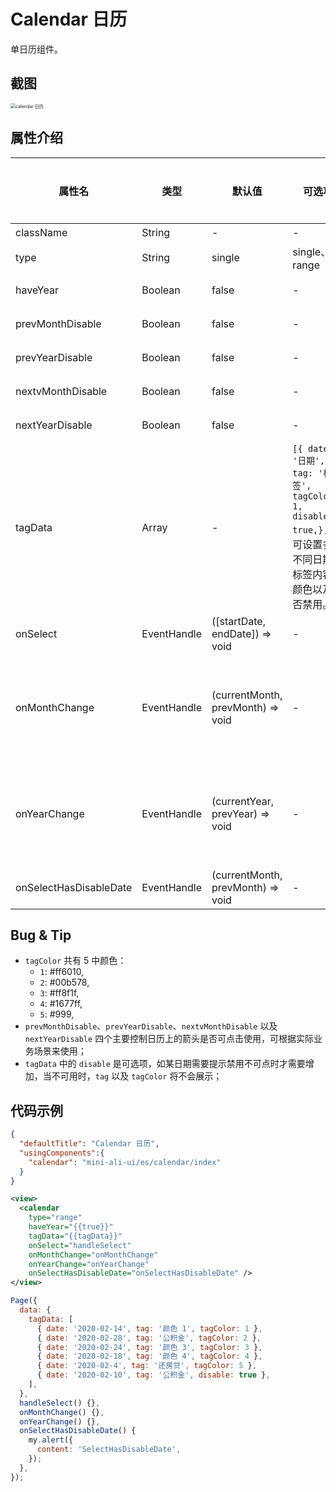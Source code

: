 # Calendar 日历

单日历组件。

## 截图
<img src="https://gw.alipayobjects.com/mdn/rms_ce4c6f/afts/img/A*aSuuRJJNNCkAAAAAAAAAAABkARQnAQ" alt="calendar 日历" style="zoom:50%;" />

## 属性介绍

| 属性名 | 类型 | 默认值 | 可选项 | 描述 | 最低版本 | 必填 |
| ---- | ---- | ---- | ---- | ---- | ---- | ---- |
| className | String | - | - | 自定义 class | - | - |
| type | String | single | single、range | 日期选择模式 | - | - |
| haveYear | Boolean | false | - | 是否展示年份控制箭头 | - | - |
| prevMonthDisable | Boolean | false | - | 前一个月份箭头禁用 | - | - |
| prevYearDisable | Boolean | false | - | 前一个年份箭头禁用 | - | - |
| nextvMonthDisable | Boolean | false | - | 后一个月份箭头禁用 | - | - |
| nextYearDisable | Boolean | false | - | 后一个年份箭头禁用 | - | - |
| tagData | Array | - | `[{ date: '日期', tag: '标签', tagColor: 1, disable: true,},]`，可设置多个不同日期的标签内容，颜色以及是否禁用。| - | - |
| onSelect | EventHandle | ([startDate, endDate]) => void | - | 选择区间时的回调 | - | - |
| onMonthChange | EventHandle | (currentMonth, prevMonth) => void | - | 点击切换月份时回调，带两个参数currentMonth切换后月份和prevMonth切换前月份 | - | - |
| onYearChange | EventHandle | (currentYear, prevYear) => void | - | 点击切换年份时回调，带两个参数currentYear切换后年份和prevYear切换前年份 | - | - |
| onSelectHasDisableDate | EventHandle | (currentMonth, prevMonth) => void | - | 选择区间包含不可用的日期 | - | - |

## Bug & Tip
* `tagColor` 共有 5 中颜色：
  * `1`: #ff6010,
  * `2`: #00b578,
  * `3`: #ff8f1f,
  * `4`: #1677ff,
  * `5`: #999,
* `prevMonthDisable`、`prevYearDisable`、`nextvMonthDisable` 以及 `nextYearDisable` 四个主要控制日历上的箭头是否可点击使用，可根据实际业务场景来使用；
* `tagData` 中的 `disable` 是可选项，如某日期需要提示禁用不可点时才需要增加，当不可用时，`tag` 以及 `tagColor` 将不会展示；

## 代码示例

```json
{
  "defaultTitle": "Calendar 日历",
  "usingComponents":{
    "calendar": "mini-ali-ui/es/calendar/index"
  }
}
```

```xml
<view>
  <calendar
    type="range"
    haveYear="{{true}}"
    tagData="{{tagData}}"
    onSelect="handleSelect"
    onMonthChange="onMonthChange"
    onYearChange="onYearChange"
    onSelectHasDisableDate="onSelectHasDisableDate" />
</view>
```

```javascript
Page({
  data: {
    tagData: [
      { date: '2020-02-14', tag: '颜色 1', tagColor: 1 },
      { date: '2020-02-28', tag: '公积金', tagColor: 2 },
      { date: '2020-02-24', tag: '颜色 3', tagColor: 3 },
      { date: '2020-02-18', tag: '颜色 4', tagColor: 4 },
      { date: '2020-02-4', tag: '还房贷', tagColor: 5 },
      { date: '2020-02-10', tag: '公积金', disable: true },
    ],
  },
  handleSelect() {},
  onMonthChange() {},
  onYearChange() {},
  onSelectHasDisableDate() {
    my.alert({
      content: 'SelectHasDisableDate',
    });
  },
});
```
